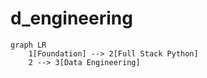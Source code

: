 # d_engineering


```mermaid
graph LR
    1[Foundation] --> 2[Full Stack Python]
    2 --> 3[Data Engineering]
```
